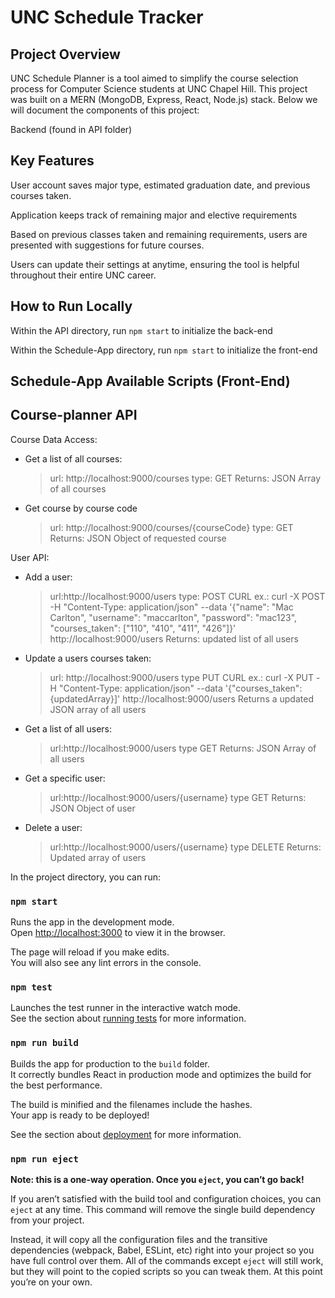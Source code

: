 # UNC Schedule Tracker

## Project Overview

UNC Schedule Planner is a tool aimed to simplify the course selection process for Computer Science students at UNC Chapel Hill.
This project was built on a MERN (MongoDB, Express, React, Node.js) stack. Below we will document the components of this project:

Backend (found in API folder)

## Key Features

User account saves major type, estimated graduation date, and previous courses taken.

Application keeps track of remaining major and elective requirements

Based on previous classes taken and remaining requirements, users are presented with suggestions for future courses.

Users can update their settings at anytime, ensuring the tool is helpful throughout their entire UNC career.

## How to Run Locally

Within the API directory, run `npm start` to initialize the back-end

Within the Schedule-App directory, run `npm start` to initialize the front-end

## Schedule-App Available Scripts (Front-End)

## Course-planner API

Course Data Access:

- Get a list of all courses:
  > url: http://localhost:9000/courses
  > type: GET
  > Returns: JSON Array of all courses
- Get course by course code
  > url: http://localhost:9000/courses/{courseCode}
  > type: GET
  > Returns: JSON Object of requested course

User API:

- Add a user:
  > url:http://localhost:9000/users
  > type: POST
  > CURL ex.: curl -X POST -H "Content-Type: application/json" --data
  > '{"name": "Mac Carlton", "username": "maccarlton", "password": "mac123", "courses_taken": ["110", "410", "411", "426"]}' http://localhost:9000/users
  > Returns: updated list of all users
- Update a users courses taken:
  > url: http://localhost:9000/users
  > type PUT
  > CURL ex.: curl -X PUT -H "Content-Type: application/json" --data
  > '{"courses_taken": {updatedArray}]' http://localhost:9000/users
  > Returns a updated JSON array of all users
- Get a list of all users:
  > url:http://localhost:9000/users
  > type GET
  > Returns: JSON Array of all users
- Get a specific user:
  > url:http://localhost:9000/users/{username}
  > type GET
  > Returns: JSON Object of user
- Delete a user:
  > url:http://localhost:9000/users/{username}
  > type DELETE
  > Returns: Updated array of users

In the project directory, you can run:

### `npm start`

Runs the app in the development mode.<br />
Open [http://localhost:3000](http://localhost:3000) to view it in the browser.

The page will reload if you make edits.<br />
You will also see any lint errors in the console.

### `npm test`

Launches the test runner in the interactive watch mode.<br />
See the section about [running tests](https://facebook.github.io/create-react-app/docs/running-tests) for more information.

### `npm run build`

Builds the app for production to the `build` folder.<br />
It correctly bundles React in production mode and optimizes the build for the best performance.

The build is minified and the filenames include the hashes.<br />
Your app is ready to be deployed!

See the section about [deployment](https://facebook.github.io/create-react-app/docs/deployment) for more information.

### `npm run eject`

**Note: this is a one-way operation. Once you `eject`, you can’t go back!**

If you aren’t satisfied with the build tool and configuration choices, you can `eject` at any time. This command will remove the single build dependency from your project.

Instead, it will copy all the configuration files and the transitive dependencies (webpack, Babel, ESLint, etc) right into your project so you have full control over them. All of the commands except `eject` will still work, but they will point to the copied scripts so you can tweak them. At this point you’re on your own.
